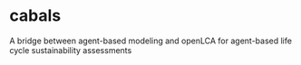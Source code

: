 # cabals
A bridge between agent-based modeling and openLCA for agent-based life cycle sustainability assessments
